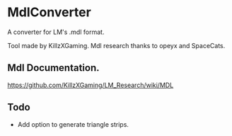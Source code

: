 # MdlConverter
A converter for LM's .mdl format. 

Tool made by KillzXGaming.
Mdl research thanks to opeyx and SpaceCats.

## Mdl Documentation.
https://github.com/KillzXGaming/LM_Research/wiki/MDL

## Todo
- Add option to generate triangle strips.
